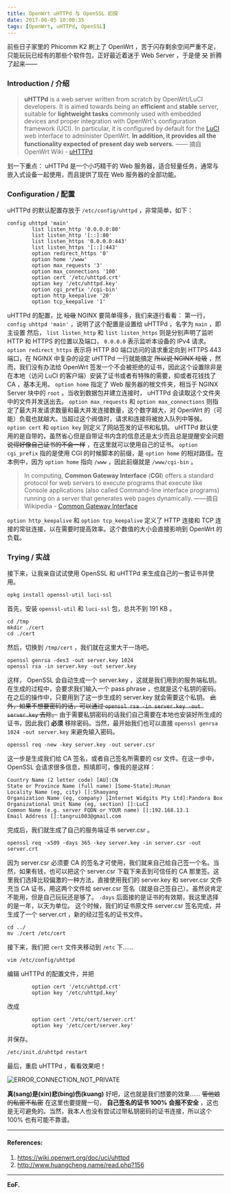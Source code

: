```yaml
---
title: OpenWrt uHTTPd 与 OpenSSL 初探
date: 2017-06-05 10:00:35
tags: [OpenWrt, uHTTPd, OpenSSL]
---
```


前些日子家里的 Phicomm K2 刷上了 OpenWrt ，苦于闪存剩余空间严重不足，只能玩玩已经有的那些个软件包，正好最近着迷于 Web Server ，于是便 ~~又~~ 折腾了起来——

### Introduction / 介绍

> **uHTTPd** is a web server written from scratch by OpenWrt/LuCI developers. It is aimed towards being an **efficient** and **stable** server, suitable for **lightweight tasks** commonly used with embedded devices and proper integration with OpenWrt's configuration framework (UCI). In particular, it is configured by default for the [LuCI](https://wiki.openwrt.org/doc/techref/luci) web interface to administer OpenWrt. **In addition, it provides all the functionality expected of present day web servers.**
> —— 摘自 OpenWrt Wiki - [uHTTPd](https://wiki.openwrt.org/doc/howto/http.uhttpd)

划一下重点： uHTTPd 是一个小巧精干的 Web 服务器，适合轻量任务，通常与嵌入式设备一起使用，而且提供了现在 Web 服务器的全部功能。
### Configuration / 配置
<!-- more -->
uHTTPd 的默认配置存放于 `/etc/config/uhttpd` ，非常简单，如下：
```
config uhttpd 'main'
        list listen_http '0.0.0.0:80'
        list listen_http '[::]:80'
        list listen_https '0.0.0.0:443'
        list listen_https '[::]:443'
        option redirect_https '0'
        option home '/www'
        option max_requests '3'
        option max_connections '100'
        option cert '/etc/uhttpd.crt'
        option key '/etc/uhttpd.key'
        option cgi_prefix '/cgi-bin'
        option http_keepalive '20'
        option tcp_keepalive '1'
```
uHTTPd 的配置，比 ~~垃圾~~ NGINX 要简单得多，我们来逐行看看：
第一行， `config uhttpd 'main'` ，说明了这个配置是设置给 uHTTPd ，名字为 `main` ，即主设置
然后， `list listen_http` 和 `list listen_https` 则是分别声明了监听 HTTP 和 HTTPS 的位置以及端口， `0.0.0.0` 表示监听本设备的 IPv4 请求。
`option redirect_https` 表示将 HTTP 80 端口访问的请求重定向到 HTTPS 443 端口，在 NGINX 中复杂的设定 uHTTPd 一行就能搞定 ~~所以说 NGINX 垃圾~~ ，然而，我们没有办法给 OpenWrt 签发一个不会被拒绝的证书，因此这个设置除非是在本地（访问 LuCI 的客户端）安装了证书或者有特殊的需要，抑或者花钱找了 CA ，基本无用。
`option home` 指定了 Web 服务器的根文件夹，相当于 NGINX Server 块中的 `root` 。当收到数据包并建立连接时， uHTTPd 会读取这个文件夹中的文件并发送出去。
`option max_requests` 和 `option max_connections` 则指定了最大并发请求数量和最大并发连接数量，这个数字越大，对 OpenWrt 的（可能）负载也就越大。当超过这个阀值时，请求和连接将被放入队列中等候。
`option cert` 和 `option key` 则定义了网站签发的证书和私钥。 uHTTPd 默认使用的是自带的，虽然省心但是自带证书内含的信息还是太少而且总是提醒安全问题 ~~说得好像自己证书的不会一样~~ ，在这里就可以使用自己的证书。 
`option cgi_prefix` 指的是使用 CGI 的时候脚本的前缀，是 `option home` 的相对路径。在本例中，因为 `option home` 指向 `/www` ，因此前缀就是 `/www/cgi-bin` 。

> In computing, **Common Gateway Interface** (**CGI**) offers a standard protocol for web servers to execute programs that execute like Console applications (also called Command-line interface programs) running on a server that generates web pages dynamically.
> ——摘自 Wikipedia - [Common Gateway Interface](https://en.wikipedia.org/wiki/Common_Gateway_Interface)

`option http_keepalive` 和 `option tcp_keepalive` 定义了 HTTP 连接和 TCP 连接的常驻连接，以在需要时提高效率。这个数值的大小会直接影响到 OpenWrt 的负载。
### Trying / 实战

接下来，让我亲自试试使用 OpenSSL 和 uHTTPd 来生成自己的一套证书并使用。
```shell
opkg install openssl-util luci-ssl
```
首先，安装 `openssl-util` 和 `luci-ssl` 包，总共不到 191 KB 。

```shell
cd /tmp
mkdir ./cert
cd ./cert
```
然后，切换到 `/tmp/cert` ，我们就在这里大干一场吧。

```shell
openssl genrsa -des3 -out server.key 1024
openssl rsa -in server.key -out server.key
```
这样， OpenSSL 会自动生成一个 server.key ，这就是我们用到的服务端私钥。在生成的过程中，会要求我们输入一个 pass phrase ，也就是这个私钥的密码。在之后的操作中，只要用到了这一步生成的 server.key 就会需要这个私钥。
~~此外，如果不想要密码的话，可以通过 `openssl rsa -in server.key -out server.key` 去除。~~
由于需要私钥密码的话我们自己需要在本地也安装好所生成的证书，因此我们 **必须** 移除密码。当然，最开始我们也可以直接 `openssl genrsa 1024 -out server.key` 来避免输入密码。

```shell
openssl req -new -key server.key -out server.csr
```
这一步是生成我们给 CA 签名，或者自己签名所需要的 csr 文件。在这一步中， OpenSSL 会请求很多信息，照填即可，像我的是这样：
```shell
Country Name (2 letter code) [AU]:CN
State or Province Name (full name) [Some-State]:Hunan
Locality Name (eg, city) []:Shaoyang
Organization Name (eg, company) [Internet Widgits Pty Ltd]:Pandora Box
Organizational Unit Name (eg, section) []:LuCI
Common Name (e.g. server FQDN or YOUR name) []:192.168.13.1
Email Address []:tangrui003@gmail.com
```
完成后，我们就生成了自己的服务端证书 server.csr 。

```shell
openssl req -x509 -days 365 -key server.key -in server.csr -out server.crt
```
因为 server.csr 必须要 CA 的签名才可使用，我们就来自己给自己签一个名。当然，如果有钱，也可以把这个 server.csr 下载下来丢到可信任的 CA 那里签。这里我们选择比较偏激的一种方法，直接使用我们的 server.key 和 server.csr 文件充当 CA 证书，用这两个文件给 server.csr 签名（就是自己签自己）。虽然说肯定不能用，但是自己玩玩还是够了。
`-days` 后面接的是证书的有效期，我这里选择的是一年，以天为单位。
这个时候，我们的证书原文件 server.csr 签名完成，并生成了一个 server.crt ，新的经过签名的证书文件。

```shell
cd ../
mv ./cert /etc/cert
```
接下来，我们把 `cert` 文件夹移动到 `/etc` 下……

```shell
vim /etc/config/uhttpd
```
编辑 uHTTPd 的配置文件，并把
```
        option cert '/etc/uhttpd.crt'
        option key '/etc/uhttpd.key'
```
改成
```
        option cert '/etc/cert/server.crt'
        option key '/etc/cert/server.key'
```
并保存。

```shell
/etc/init.d/uhttpd restart
```
最后，重启 uHTTPd ，看看效果吧！

![ERROR_CONNECTION_NOT_PRIVATE](https://ooo.0o0.ooo/2017/06/05/5935172200e5e.png)

**真(sang)是(xin)悲(bing)伤(kuang)**
好吧，这也就是我们想要的效果……
~~管他娘的私密不私密~~
在这里也要提醒一句， **自己签名的证书 100% 会报不安全** ，这也是无可避免的。当然，我本人也没有尝试过带私钥密码的证书连接，所以这个 100% 也有可能不靠谱。
***

#### References:
1. https://wiki.openwrt.org/doc/uci/uhttpd
2. http://www.huangcheng.name/read.php?156

***

**EoF.**
